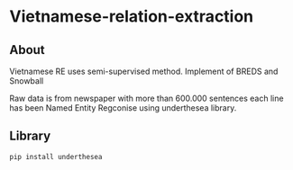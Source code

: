 # Vietnamese-relation-extraction
## About
Vietnamese RE uses semi-supervised method. Implement of BREDS and Snowball

Raw data is from newspaper with more than 600.000 sentences each line has been Named Entity Regconise using underthesea library.

## Library

```sh
pip install underthesea
```
